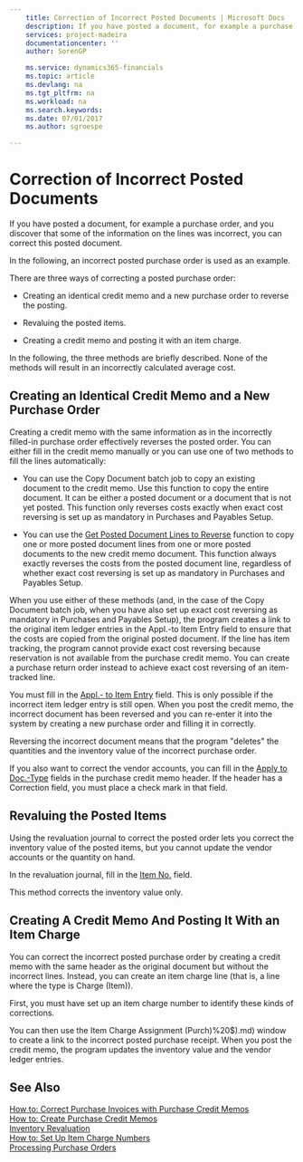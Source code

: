 ```yaml
---
    title: Correction of Incorrect Posted Documents | Microsoft Docs
    description: If you have posted a document, for example a purchase order, and you discover that some of the information on the lines was incorrect, you can correct this posted document.
    services: project-madeira
    documentationcenter: ''
    author: SorenGP

    ms.service: dynamics365-financials
    ms.topic: article
    ms.devlang: na
    ms.tgt_pltfrm: na
    ms.workload: na
    ms.search.keywords:
    ms.date: 07/01/2017
    ms.author: sgroespe

---
```

# Correction of Incorrect Posted Documents
If you have posted a document, for example a purchase order, and you discover that some of the information on the lines was incorrect, you can correct this posted document.  

 In the following, an incorrect posted purchase order is used as an example.  

 There are three ways of correcting a posted purchase order:  

-   Creating an identical credit memo and a new purchase order to reverse the posting.  

-   Revaluing the posted items.  

-   Creating a credit memo and posting it with an item charge.  

 In the following, the three methods are briefly described. None of the methods will result in an incorrectly calculated average cost.  

## Creating an Identical Credit Memo and a New Purchase Order  
 Creating a credit memo with the same information as in the incorrectly filled-in purchase order effectively reverses the posted order. You can either fill in the credit memo manually or you can use one of two methods to fill the lines automatically:  

-   You can use the Copy Document batch job to copy an existing document to the credit memo. Use this function to copy the entire document. It can be either a posted document or a document that is not yet posted. This function only reverses costs exactly when exact cost reversing is set up as mandatory in Purchases and Payables Setup.  

-   You can use the [Get Posted Document Lines to Reverse](../how-to-reverse-posted-document-lines.md) function to copy one or more posted document lines from one or more posted documents to the new credit memo document. This function always exactly reverses the costs from the posted document line, regardless of whether exact cost reversing is set up as mandatory in Purchases and Payables Setup.  

 When you use either of these methods (and, in the case of the Copy Document batch job, when you have also set up exact cost reversing as mandatory in Purchases and Payables Setup), the program creates a link to the original item ledger entries in the Appl.-to Item Entry field to ensure that the costs are copied from the original posted document. If the line has item tracking, the program cannot provide exact cost reversing because reservation is not available from the purchase credit memo. You can create a purchase return order instead to achieve exact cost reversing of an item-tracked line.  

 You must fill in the [Appl.- to Item Entry](../($%20T_39_38%20Appl.-to%20Item%20Entry%20$).md) field. This is only possible if the incorrect item ledger entry is still open. When you post the credit memo, the incorrect document has been reversed and you can re-enter it into the system by creating a new purchase order and filling it in correctly.  

 Reversing the incorrect document means that the program "deletes" the quantities and the inventory value of the incorrect purchase order.  

 If you also want to correct the vendor accounts, you can fill in the [Apply to Doc.-Type](../($%20T_38_53%20Applies-to%20Doc.%20No.%20$).md) fields in the purchase credit memo header. If the header has a Correction field, you must place a check mark in that field.  

## Revaluing the Posted Items  
 Using the revaluation journal to correct the posted order lets you correct the inventory value of the posted items, but you cannot update the vendor accounts or the quantity on hand.  

 In the revaluation journal, fill in the [Item No.](../($%20T_83_5803%20Inventory%20Value%20(Revalued)%20$).md) field.  

 This method corrects the inventory value only.  

## Creating A Credit Memo And Posting It With an Item Charge  
 You can correct the incorrect posted purchase order by creating a credit memo with the same header as the original document but without the incorrect lines. Instead, you can create an item charge line (that is, a line where the type is Charge (Item)).  

 First, you must have set up an item charge number to identify these kinds of corrections.  

 You can then use the Item Charge Assignment (Purch)%20$).md) window to create a link to the incorrect posted purchase receipt. When you post the credit memo, the program updates the inventory value and the vendor ledger entries.  

## See Also  
 [How to: Correct Purchase Invoices with Purchase Credit Memos](../how-to-correct-purchase-invoices-with-purchase-credit-memos.md)   
 [How to: Create Purchase Credit Memos](../how-to-create-purchase-credit-memos.md)   
 [Inventory Revaluation](../inventory-revaluation.md)   
 [How to: Set Up Item Charge Numbers](../how-to-set-up-item-charge-numbers.md)   
 [Processing Purchase Orders](../processing-purchase-orders.md)
